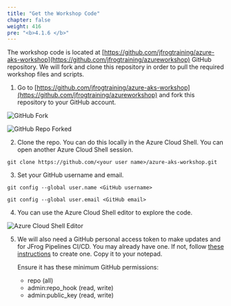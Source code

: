 ```yaml
---
title: "Get the Workshop Code"
chapter: false
weight: 416
pre: "<b>4.1.6 </b>"
---
```


The workshop code is located at [https://github.com/jfrogtraining/azure-aks-workshop](https://github.com/jfrogtraining/azureworkshop) GitHub repository. We will fork and clone this repository in order to pull the required workshop files and scripts.

1. Go to [https://github.com/jfrogtraining/azure-aks-workshop](https://github.com/jfrogtraining/azureworkshop) and fork this repository to your GitHub account. 

![GitHub Fork](/images/github-fork.png)

![GitHub Repo Forked](/images/github-repo-forked.png)

2. Clone the repo. You can do this locally in the Azure Cloud Shell. You can open another Azure Cloud Shell session.

``
git clone https://github.com/<your user name>/azure-aks-workshop.git
``

3. Set your GitHub username and email.

``
git config --global user.name <GitHub username>
``

``
git config --global user.email <GitHub email>
``

4. You can use the Azure Cloud Shell editor to explore the code.

![Azure Cloud Shell Editor](/images/azure-cloud-shell-editor.png)

5. We will also need a GitHub personal access token to make updates and for JFrog Pipelines CI/CD. You may already have one. If not, follow [these instructions](https://docs.github.com/en/github/authenticating-to-github/creating-a-personal-access-token) to create one. Copy it to your notepad. 
   
    Ensure it has these minimum GitHub permissions:

    - repo (all)
    - admin:repo_hook (read, write)
    - admin:public_key (read, write)
